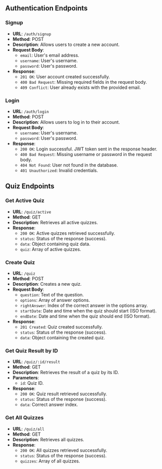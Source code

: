## Authentication Endpoints

### Signup
- **URL**: `/auth/signup`
- **Method**: POST
- **Description**: Allows users to create a new account.
- **Request Body**:
  - `email`: User's email address.
  - `username`: User's username.
  - `password`: User's password.
- **Response**:
  - `201 OK`: User account created successfully.
  - `400 Bad Request`: Missing required fields in the request body.
  - `409 Conflict`: User already exists with the provided email.

### Login
- **URL**: `/auth/login`
- **Method**: POST
- **Description**: Allows users to log in to their account.
- **Request Body**:
  - `username`: User's username.
  - `password`: User's password.
- **Response**:
  - `200 OK`: Login successful. JWT token sent in the response header.
  - `400 Bad Request`: Missing username or password in the request body.
  - `404 Not Found`: User not found in the database.
  - `401 Unauthorized`: Invalid credentials.


## Quiz Endpoints

### Get Active Quiz
- **URL**: `/quiz/active`
- **Method**: GET
- **Description**: Retrieves all active quizzes.
- **Response**:
    - `200 OK`: Active quizzes retrieved successfully.
    - `status`: Status of the response (success).
    - `data`: Object containing quiz data.
    - `quiz`: Array of active quizzes.

### Create Quiz
- **URL**: `/quiz`
- **Method**: POST
- **Description**: Creates a new quiz.
- **Request Body**:
  - `question`: Text of the question.
  - `options`: Array of answer options.
  - `rightAnswer`: Index of the correct answer in the options array.
  - `startDate`: Date and time when the quiz should start (ISO format).
  - `endDate`: Date and time when the quiz should end (ISO format).
- **Response**:
    - `201 Created`: Quiz created successfully.
    - `status`: Status of the response (success).
    - `data`: Object containing the created quiz.

### Get Quiz Result by ID
- **URL**: `/quiz/:id/result`
- **Method**: GET
- **Description**: Retrieves the result of a quiz by its ID.
- **Parameters**:
  - `id`: Quiz ID.
- **Response**:
    - `200 OK`: Quiz result retrieved successfully.
    - `status`: Status of the response (success).
    - `data`: Correct answer index.

### Get All Quizzes
- **URL**: `/quiz/all`
- **Method**: GET
- **Description**: Retrieves all quizzes.
- **Response**:
    - `200 OK`: All quizzes retrieved successfully.
    - `status`: Status of the response (success).
    - `quizzes`: Array of all quizzes.
